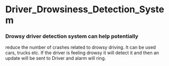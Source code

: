 # Driver_Drowsiness_Detection_System

### Drowsy driver detection system can help potentially
reduce the number of crashes related to drowsy driving. It can be used cars, trucks etc.
If the driver is feeling drowsy it will detect it and then an update will be sent to Driver and alarm will ring.
